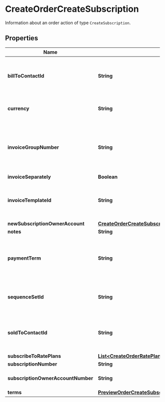 

# CreateOrderCreateSubscription

Information about an order action of type `CreateSubscription`. 

## Properties

| Name | Type | Description | Notes |
|------------ | ------------- | ------------- | -------------|
|**billToContactId** | **String** | The ID of the bill-to contact associated with the subscription.  **Note**:    - If you have the &lt;a href&#x3D;\&quot;https://knowledgecenter.zuora.com/Zuora_Billing/Bill_your_customers/Bill_customers_at_subscription_level/Flexible_Billing_Attributes\&quot; target&#x3D;\&quot;_blank\&quot;&gt;Flexible Billing Attributes&lt;/a&gt; feature disabled, this field is unavailable in the request body and the value of this field is &#x60;null&#x60; in the response body.    - If you have the Flexible Billing Attributes feature enabled, and you do not specify this field in the request or you select **Default Contact from Account** for this field during subscription creation, the value of this field is automatically set to &#x60;null&#x60; in the response body.  |  [optional] |
|**currency** | **String** | The code of currency that is used for this subscription. If the currency is not selected, the default currency from the account will be used.  All subscriptions in the same order must use the same currency. The currency for a subscription cannot be changed.  **Note**:    This field is available only if you have the &lt;a href&#x3D;\&quot;https://knowledgecenter.zuora.com/Zuora_Billing/Bill_your_customers/Flexible_Billing/Multiple_Currencies\&quot; target&#x3D;\&quot;_blank\&quot;&gt;Multiple Currencies&lt;/a&gt; feature enabled.  |  [optional] |
|**invoiceGroupNumber** | **String** | The number of the invoice group associated with the subscription.  After enabling the Invoice Grouping feature, you can specify invoice group numbers to bill subscriptions and order line items based on specific criteria. For the same account, Zuora generates separate invoices for subscriptions and order line items, each identified by unique invoice group numbers. For more information, see [Invoice Grouping](https://knowledgecenter.zuora.com/Billing/Subscriptions/Invoice_Grouping).  **Note**:    - If you have the &lt;a href&#x3D;\&quot;https://knowledgecenter.zuora.com/Zuora_Billing/Bill_your_customers/Bill_customers_at_subscription_level/Flexible_Billing_Attributes\&quot; target&#x3D;\&quot;_blank\&quot;&gt;Flexible Billing Attributes&lt;/a&gt; feature disabled, this field is unavailable in the request body and the value of this field is &#x60;null&#x60; in the response body.    - If you have the Flexible Billing Attributes feature enabled, and you do not specify this field in the request during subscription creation, the value of this field is automatically set to &#x60;null&#x60; in the response body.  |  [optional] |
|**invoiceSeparately** | **Boolean** | Specifies whether the subscription appears on a separate invoice when Zuora generates invoices.  |  [optional] |
|**invoiceTemplateId** | **String** | The ID of the invoice template associated with the subscription.  **Note**:    - If you have the &lt;a href&#x3D;\&quot;https://knowledgecenter.zuora.com/Zuora_Billing/Bill_your_customers/Bill_customers_at_subscription_level/Flexible_Billing_Attributes\&quot; target&#x3D;\&quot;_blank\&quot;&gt;Flexible Billing Attributes&lt;/a&gt; feature disabled, this field is unavailable in the request body and the value of this field is &#x60;null&#x60; in the response body.    - If you have the Flexible Billing Attributes feature enabled, and you do not specify this field in the request or you select **Default Template from Account** for this field during subscription creation, the value of this field is automatically set to &#x60;null&#x60; in the response body.  |  [optional] |
|**newSubscriptionOwnerAccount** | [**CreateOrderCreateSubscriptionNewSubscriptionOwnerAccount**](CreateOrderCreateSubscriptionNewSubscriptionOwnerAccount.md) |  |  [optional] |
|**notes** | **String** | Notes about the subscription. These notes are only visible to Zuora users.  |  [optional] |
|**paymentTerm** | **String** | The name of the payment term associated with the subscription. For example, &#x60;Net 30&#x60;. The payment term determines the due dates of invoices.  **Note**:    - If you have the &lt;a href&#x3D;\&quot;https://knowledgecenter.zuora.com/Zuora_Billing/Bill_your_customers/Bill_customers_at_subscription_level/Flexible_Billing_Attributes\&quot; target&#x3D;\&quot;_blank\&quot;&gt;Flexible Billing Attributes&lt;/a&gt; feature disabled, this field is unavailable in the request body and the value of this field is &#x60;null&#x60; in the response body.    - If you have the Flexible Billing Attributes feature enabled, and you do not specify this field in the request or you select **Default Term from Account** for this field during subscription creation, the value of this field is automatically set to &#x60;null&#x60; in the response body.  |  [optional] |
|**sequenceSetId** | **String** | The ID of the sequence set associated with the subscription.  **Note**:    - If you have the &lt;a href&#x3D;\&quot;https://knowledgecenter.zuora.com/Zuora_Billing/Bill_your_customers/Bill_customers_at_subscription_level/Flexible_Billing_Attributes\&quot; target&#x3D;\&quot;_blank\&quot;&gt;Flexible Billing Attributes&lt;/a&gt; feature disabled, this field is unavailable in the request body and the value of this field is &#x60;null&#x60; in the response body.    - If you have the Flexible Billing Attributes feature enabled, and you do not specify this field in the request or you select **Default Set from Account** for this field during subscription creation, the value of this field is automatically set to &#x60;null&#x60; in the response body.  |  [optional] |
|**soldToContactId** | **String** | The ID of the sold-to contact associated with the subscription.  **Note**:    - If you have the &lt;a href&#x3D;\&quot;https://knowledgecenter.zuora.com/Zuora_Billing/Bill_your_customers/Bill_customers_at_subscription_level/Flexible_Billing_Attributes\&quot; target&#x3D;\&quot;_blank\&quot;&gt;Flexible Billing Attributes&lt;/a&gt; feature disabled, this field is unavailable in the request body and the value of this field is &#x60;null&#x60; in the response body.    - If you have the Flexible Billing Attributes feature enabled, and you do not specify this field in the request or you select **Default Contact from Account** for this field during subscription creation, the value of this field is automatically set to &#x60;null&#x60; in the response body.  |  [optional] |
|**subscribeToRatePlans** | [**List&lt;CreateOrderRatePlanOverride&gt;**](CreateOrderRatePlanOverride.md) | List of rate plans associated with the subscription.  |  [optional] |
|**subscriptionNumber** | **String** | Subscription number of the subscription. For example, A-S00000001.  If you do not set this field, Zuora will generate the subscription number.  |  [optional] |
|**subscriptionOwnerAccountNumber** | **String** | Account number of an existing account that will own the subscription. For example, A00000001.  If you do not set this field or the &#x60;newSubscriptionOwnerAccount&#x60; field, the account that owns the order will also own the subscription. Zuora will return an error if you set this field and the &#x60;newSubscriptionOwnerAccount&#x60; field.  |  [optional] |
|**terms** | [**PreviewOrderCreateSubscriptionTerms**](PreviewOrderCreateSubscriptionTerms.md) |  |  [optional] |



